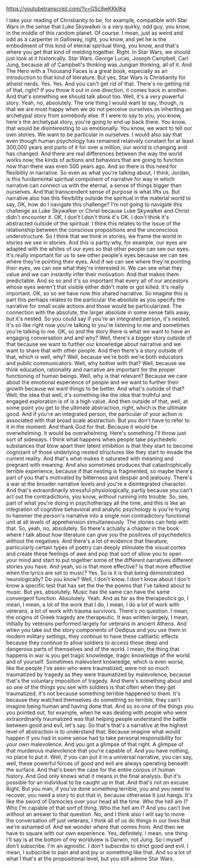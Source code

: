 https://youtubetranscript.com/?v=GSc9wKKklKg

 I take your reading of Christianity to be, for example, compatible with Star Wars in the sense that Luke Skywalker is a very quirky, odd guy, you know, in the middle of this random planet. Of course. I mean, just as weird and odd as a carpenter in Galloway, right, you know, and yet he is the embodiment of this kind of eternal spiritual thing, you know, and that's where you get that kind of melding together. Right. In Star Wars, we should just look at it historically. Star Wars. George Lucas, Joseph Campbell, Carl Jung, because all of Campbell's thinking was Jungian thinking, all of it. And The Hero with a Thousand Faces is a great book, especially as an introduction to that kind of literature. But yes, Star Wars is Christianity for atheist nerds. Yes. Yes. And you can't get rid of that. There's no getting rid of that, right? If you throw it out in one direction, it comes back in another. And that's something we should talk about too. Well, it's a very powerful story. Yeah, no, absolutely. The one thing I would want to say, though, is that we are most happy when we do not perceive ourselves as inheriting an archetypal story from somebody else. If I were to say to you, you know, here's the archetypal story, you're going to end up back there. You know, that would be disinteresting to us emotionally. You know, we want to tell our own stories. We want to be particular in ourselves. I would also say that even though human psychology has remained relatively constant for at least 300,000 years and parts of it for over a million, our world is changing and has changed. And there are real differences between the way the world works now, the kinds of actions and behaviors that are going to function now than there was even 500 years ago. And so there is this need for flexibility in narrative. So even as what you're talking about, I think, Jordan, is this fundamental spiritual component of narrative for way in which narrative can connect us with the eternal, a sense of things bigger than ourselves. And that transcendent sense of purpose is what lifts us. But narrative also has this flexibility outside the spiritual in the material world to say, OK, how do I navigate this challenge? I'm not going to navigate this challenge as Luke Skywalker or Christ because Luke Skywalker and Christ didn't encounter it. OK, I don't I don't think it's OK. I don't think it's abstracted outside of the spiritual. I think this relates to the issue of the relationship between the conscious propositions and the unconscious understructure. So I think that we think in stories, we frame the world in stories we see in stories. And this is partly why, for example, our eyes are adapted with the whites of our eyes so that other people can see our eyes. It's really important for us to see other people's eyes because we can see where they're pointing their eyes. And if we can see where they're pointing their eyes, we can see what they're interested in. We can see what they value and we can instantly infer their motivation. And that makes them predictable. And so so and it's so important that every all of our ancestors whose eyes weren't that visible either didn't mate or got killed. It's really important. OK, so so we have now this shared narrative. So imagine this is part this perhaps relates to the particular the absolute as you specify the narrative for small scale actions and those would be particularized. The connection with the absolute, the larger absolute in some sense falls away, but it's nested. So you could say if you're an integrated person, it's nested. It's so like right now you're talking to you're listening to me and sometimes you're talking to me. OK, so and the story there is what we want to have an engaging conversation and and why? Well, there's a bigger story outside of that because we want to further our knowledge about narrative and we want to share that with other people. And then there's a story outside of that, which is well, why? Well, because we're both we're both educators and public communicators. Well, why bother with that? Well, because we think education, rationality and narrative are important for the proper functioning of human beings. Well, why is that relevant? Because we care about the emotional experience of people and we want to further their growth because we want things to be better. And what's outside of that? Well, the idea that well, it's something like the idea that truthful and engaged exploration is of is a high value. And then outside of that, well, at some point you get to the ultimate abstraction, right, which is the ultimate good. And if you're an integrated person, the particular of your action is associated with that broad scale abstraction. But you don't have to refer to it in the moment. And thank God for that. Because it would be overwhelming. It would be overwhelming. Here's something I'll throw just sort of sideways. I think what happens when people take psychedelic substances that blow apart their latent inhibition is that they start to become cognizant of those underlying nested structures like they start to invade the current reality. And that's what makes it saturated with meaning and pregnant with meaning. And also sometimes produces that catastrophically terrible experience, because if that nesting is fragmented, so maybe there's part of you that's motivated by bitterness and despair and jealousy. There's a war at the broader narrative levels and you're a disintegrated character. And that's extraordinarily stressful physiologically, partly because you can't act out the contradictions, you know, without running into trouble. So, see, part of what you're doing in psychotherapy all the time, and this is like an integration of cognitive behavioral and analytic psychology is you're trying to hammer the person's narrative into a single non contradictory functional unit at all levels of apprehension simultaneously. The stories can help with that. So, yeah, no, absolutely. So there's actually a chapter in the book where I talk about how literature can give you the positives of psychedelics without the negatives. And there's a lot of evidence that literature, particularly certain types of poetry can deeply stimulate the visual cortex and create these feelings of awe and pop that sort of allow you to open your mind and start to put together some of the different narratives different stories you have. And yeah, so is that more effective? Is that more effective when the lyrics are set to music? Yes. So is it is that being demonstrated neurologically? Do you know? Well, I don't know. I don't know about I don't know a specific test that has set the the the poems that I've talked about to music. But yes, absolutely. Music has the same can have the same convergent function. Absolutely. Yeah. And as far as the therapeutics go, I mean, I mean, a lot of the work that I do, I mean, I do a lot of work with veterans, a lot of work with trauma survivors. There's no question. I mean, the origins of Greek tragedy are therapeutic. It was written largely, I mean, initially by veterans performed largely for veterans in ancient Athens. And when you take out the story components of Oedipus and you use them in modern military settings, they continue to have these cathartic effects because they continue to allow soldiers to access these deep and dangerous parts of themselves and of the world. I mean, the thing that happens in war is you get tragic knowledge, tragic knowledge of the world and of yourself. Sometimes malevolent knowledge, which is even worse, like the people I've seen who were traumatized, were not so much traumatized by tragedy as they were traumatized by malevolence, because that's the voluntary imposition of tragedy. And there's something about and so one of the things you see with soldiers is that often when they get traumatized, it's not because something terrible happened to them. It's because they watched themselves do something so terrible, they can't imagine being human and having done that. And so so one of the things you you pointed out, for example, when he was dealing with people who were extraordinarily traumatized was that helping people understand the battle between good and evil, let's say. So that's that's a narrative at the highest level of abstraction is to understand that. Because imagine what would happen if you had in some sense had to take personal responsibility for your own malevolence. And you got a glimpse of that right. A glimpse of that murderous malevolence that you're capable of. And you have nothing, no place to put it. Well, if you can put it in a universal narrative, you can say, well, these powerful forces of good and evil are always operating beneath the surface. And that's been the case for the entire corpus of human history. And God only knows what it means in the final analysis. But it's possible for an individual to be caught up in that. And that's not an excuse. Right. But you man, if you've done something terrible, you and you need to recover, you need a story to put that in, because otherwise it just hangs. It's like the sword of Damocles over your head all the time. Who the hell am I? Who I'm capable of that sort of thing. Who the hell am I? And you can't live without an answer to that question. No, and I think also I will say to move the conversation off just veterans, I think all of us do things in our lives that we're ashamed of. And we wonder where that comes from. And then we have to square with our own experience. Yes, definitely. I mean, one thing I'll say is at the bottom of my worldview is Darwin, not Jung. So I myself don't subscribe. I'm an agnostic. I don't subscribe to strict good and evil. I mean, I subscribe to pain and and joy or something like that. And so a lot of what I that's at the propositional level, but you still admire Star Wars.